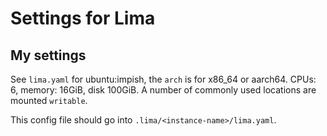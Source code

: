 # Settings for Lima

## My settings

See `lima.yaml` for ubuntu:impish, the `arch` is for x86_64 or aarch64. CPUs: 6, memory: 16GiB, disk 100GiB. A number of commonly used locations are mounted `writable`.

This config file should go into `.lima/<instance-name>/lima.yaml`.
